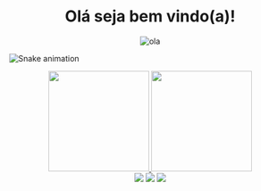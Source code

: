 <h1 align="center">Olá seja bem vindo(a)!</h1> 

<div align="center">
 <img alt="ola" src="https://data.whicdn.com/images/65347585/original.gif">
</div>

 ![Snake animation](https://github.com/juliatangerino/juliatangerino/blob/output/github-contribution-grid-snake.svg)
 
 <div align="center">
    <a href="https://github.com/juliatangerino">
        <img height="180em" src="https://github-readme-stats.vercel.app/api?username=juliatangerino&show_icons=true&theme=dracula&include_all_commits=true&count_private=true&title_color=ff69b4"/>
        <img height="180em" src="https://github-readme-stats.vercel.app/api/top-langs/?username=juliatangerino&layout=compact&langs_count=7&theme=dracula&title_color=ff69b4"/>
    </a>
</div>

<div align="center">
 <a href ="mailto:julianatangerino2017@gmail.com"><img src="https://img.shields.io/badge/-Juliana%20Tangerino-ff69b4?style=flat-square&logo=Gmail&logoColor=white&link=mailto:julianatangerino2017@gmail.com" target="_blank"></a>
 <a href="https://www.linkedin.com/in/juliana-tangerino-b52493200/"><img src="https://img.shields.io/badge/-Juliana%20Tangerino-ff69b4?style=flat-square&logo=Linkedin&logoColor=white&link=https://www.linkedin.com/in/juliana-tangerino-b52493200/" target="_blank"></a> 
 <a href="https://twitter.com/JulianaTangeri1"><img src="https://img.shields.io/badge/-Juliana%20Tangerino-ff69b4?style=flat-square&logo=Twitter&logoColor=white&link=https://twitter.com/JulianaTangeri1" target="_blank"></a> 
</div>

 

